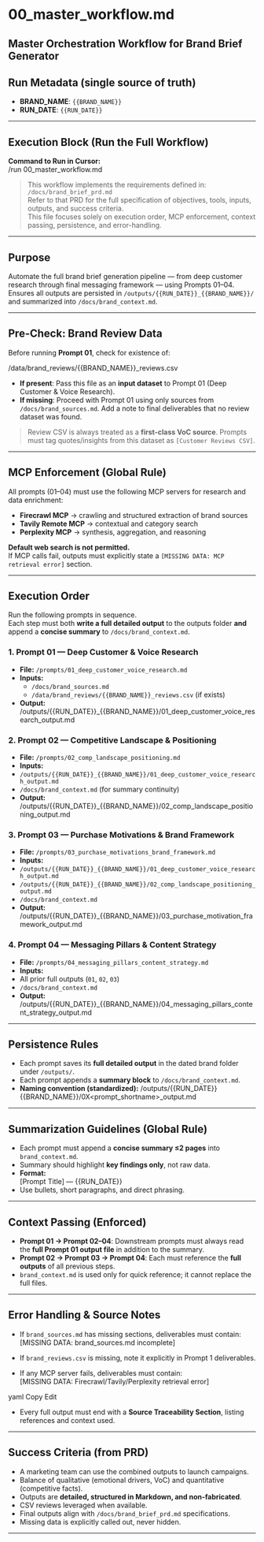 # 00_master_workflow.md  
**Master Orchestration Workflow for Brand Brief Generator**  
---

## Run Metadata (single source of truth)
- **BRAND_NAME**: `{{BRAND_NAME}}`   <!-- replace at runtime -->
- **RUN_DATE**: `{{RUN_DATE}}`       <!-- YYYY-MM-DD; either auto from folder name or set manually -->

---

## Execution Block (Run the Full Workflow)

**Command to Run in Cursor:**  
/run 00_master_workflow.md

> This workflow implements the requirements defined in:  
> `/docs/brand_brief_prd.md`  
> Refer to that PRD for the full specification of objectives, tools, inputs, outputs, and success criteria.  
> This file focuses solely on execution order, MCP enforcement, context passing, persistence, and error-handling.

---

## Purpose
Automate the full brand brief generation pipeline — from deep customer research through final messaging framework — using Prompts 01–04.  
Ensures all outputs are persisted in `/outputs/{{RUN_DATE}}_{{BRAND_NAME}}/` and summarized into `/docs/brand_context.md`.

---

## Pre-Check: Brand Review Data
Before running **Prompt 01**, check for existence of:

/data/brand_reviews/{{BRAND_NAME}}_reviews.csv

- **If present**: Pass this file as an **input dataset** to Prompt 01 (Deep Customer & Voice Research).  
- **If missing**: Proceed with Prompt 01 using only sources from `/docs/brand_sources.md`. Add a note to final deliverables that no review dataset was found.  

> Review CSV is always treated as a **first-class VoC source**. Prompts must tag quotes/insights from this dataset as `[Customer Reviews CSV]`.

---

## MCP Enforcement (Global Rule)
All prompts (01–04) must use the following MCP servers for research and data enrichment:  
- **Firecrawl MCP** → crawling and structured extraction of brand sources  
- **Tavily Remote MCP** → contextual and category search  
- **Perplexity MCP** → synthesis, aggregation, and reasoning  

**Default web search is not permitted.**  
If MCP calls fail, outputs must explicitly state a `[MISSING DATA: MCP retrieval error]` section.

---

## Execution Order
Run the following prompts in sequence.  
Each step must both **write a full detailed output** to the outputs folder **and** append a **concise summary** to `/docs/brand_context.md`.

### 1. Prompt 01 — Deep Customer & Voice Research
- **File:** `/prompts/01_deep_customer_voice_research.md`  
- **Inputs:**  
  - `/docs/brand_sources.md`  
  - `/data/brand_reviews/{{BRAND_NAME}}_reviews.csv` (if exists)  
- **Output:**  
/outputs/{{RUN_DATE}}_{{BRAND_NAME}}/01_deep_customer_voice_research_output.md

### 2. Prompt 02 — Competitive Landscape & Positioning
- **File:** `/prompts/02_comp_landscape_positioning.md`  
- **Inputs:**  
- `/outputs/{{RUN_DATE}}_{{BRAND_NAME}}/01_deep_customer_voice_research_output.md`  
- `/docs/brand_context.md` (for summary continuity)  
- **Output:**  
/outputs/{{RUN_DATE}}_{{BRAND_NAME}}/02_comp_landscape_positioning_output.md

### 3. Prompt 03 — Purchase Motivations & Brand Framework
- **File:** `/prompts/03_purchase_motivations_brand_framework.md`  
- **Inputs:**  
- `/outputs/{{RUN_DATE}}_{{BRAND_NAME}}/01_deep_customer_voice_research_output.md`  
- `/outputs/{{RUN_DATE}}_{{BRAND_NAME}}/02_comp_landscape_positioning_output.md`  
- `/docs/brand_context.md`  
- **Output:**  
/outputs/{{RUN_DATE}}_{{BRAND_NAME}}/03_purchase_motivation_framework_output.md

### 4. Prompt 04 — Messaging Pillars & Content Strategy
- **File:** `/prompts/04_messaging_pillars_content_strategy.md`  
- **Inputs:**  
- All prior full outputs (`01`, `02`, `03`)  
- `/docs/brand_context.md`  
- **Output:**  
/outputs/{{RUN_DATE}}_{{BRAND_NAME}}/04_messaging_pillars_content_strategy_output.md

---

## Persistence Rules
- Each prompt saves its **full detailed output** in the dated brand folder under `/outputs/`.  
- Each prompt appends a **summary block** to `/docs/brand_context.md`.  
- **Naming convention (standardized):**
/outputs/{{RUN_DATE}}{{BRAND_NAME}}/0X<prompt_shortname>_output.md

---

## Summarization Guidelines (Global Rule)
- Each prompt must append a **concise summary ≤2 pages** into `brand_context.md`.  
- Summary should highlight **key findings only**, not raw data.  
- **Format:**  
[Prompt Title] — {{RUN_DATE}}
- Use bullets, short paragraphs, and direct phrasing.  

---

## Context Passing (Enforced)
- **Prompt 01 → Prompt 02–04**: Downstream prompts must always read the **full Prompt 01 output file** in addition to the summary.  
- **Prompt 02 → Prompt 03 → Prompt 04**: Each must reference the **full outputs** of all previous steps.  
- `brand_context.md` is used only for quick reference; it cannot replace the full files.  

---

## Error Handling & Source Notes
- If `brand_sources.md` has missing sections, deliverables must contain:  
[MISSING DATA: brand_sources.md incomplete]

- If `brand_reviews.csv` is missing, note it explicitly in Prompt 1 deliverables.  
- If any MCP server fails, deliverables must contain:  
[MISSING DATA: Firecrawl/Tavily/Perplexity retrieval error]

yaml
Copy
Edit
- Every full output must end with a **Source Traceability Section**, listing references and context used.  

---

## Success Criteria (from PRD)
- A marketing team can use the combined outputs to launch campaigns.  
- Balance of qualitative (emotional drivers, VoC) and quantitative (competitive facts).  
- Outputs are **detailed, structured in Markdown, and non-fabricated**.  
- CSV reviews leveraged when available.  
- Final outputs align with `/docs/brand_brief_prd.md` specifications.  
- Missing data is explicitly called out, never hidden.  

---